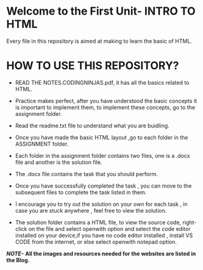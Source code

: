 
# Welcome to the First Unit- INTRO TO HTML

Every file in this repository is aimed at making to learn the basic of HTML.

# HOW TO USE THIS REPOSITORY?

-  READ THE NOTES.CODINGNINJAS.pdf, it has all the basics related to HTML.

-  Practice makes perfect, after you have understood the basic concepts it is important to implement them,
to implement these concepts, go to the assignment folder.

- Read the readme.txt file to understand what you are buidling.

- Once you have made the basic HTML layout ,go to each folder in the ASSIGNMENT folder.

- Each folder in the assignment folder contains two files, one is a .docx file and another is the solution file.

- The .docx file contains the task that you should perform.

- Once you have successfully completed the task , you can move to the subsequent files to complete the task listed in them.

- I encourage you to try out the solution on your own for each task , in case you are stuck anywhere , feel free to view the solution.

- The solution folder contains a HTML file, to view the source code, right-click on the file and select openwith option and select the code editor installed on your device,if you have no code editor installed , install VS CODE from the internet, or else select openwith notepad option.


***NOTE-***
**All the images and resources needed for the websites are listed in the Blog.**
